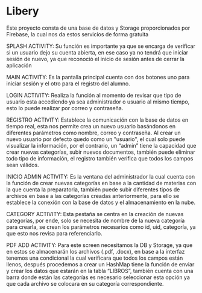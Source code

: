 # Libery
Este proyecto consta de una base de datos y Storage proporcionados por Firebase, la cual nos da estos servicios de forma gratuita

SPLASH ACTIVITY: Su función es importante ya que se encarga de verificar si un usuario dejo su cuenta abierta, en ese caso ya no tendrá que iniciar sesión de nuevo, ya que reconoció el inicio de sesión antes de cerrar la aplicación

MAIN ACTIVITY: Es la pantalla principal cuenta con dos botones uno para iniciar sesión y el otro para el registro del alumno.

LOGIN ACTIVITY:  Realiza la función al momento de revisar que tipo de usuario esta accediendo ya sea administrador o usuario al mismo tiempo, esto lo puede realizar por correo y contraseña.

REGISTRO ACTIVITY: Establece la comunicación con la base de datos en tiempo real, esta nos permite crea un nuevo usuario basándonos en diferentes parámetros como nombre, correo y contraseña.  Al crear un nuevo usuario por defecto quedo como un "usuario", el cual solo puede visualizar la información, por el contrario, un “admin” tiene la capacidad que crear nuevas categorías, subir nuevos documentos, también puede eliminar todo tipo de información, el registro también verifica que todos los campos sean válidos.

INICIO ADMIN ACTIVITY: Es la ventana del administrador la cual cuenta con la función de crear nuevas categorías en base a la cantidad de materias con la que cuenta la preparatoria, también puede subir diferentes tipos de archivos en base a las categorías creadas anteriormente, para ello se establece la conexión con la base de datos y el almacenamiento en la nube.

CATEGORY ACTIVITY: Esta pestaña se centra en la creación de nuevas categorías, por ende, solo se necesita de nombre de la nueva categoría para crearla, se crean los parámetros necesarios como id, uid, categoría, ya que esto nos revisa para referenciarlo.

PDF ADD ACTIVITY: Para este screen necesitamos la DB y Storage, ya que en estos se almacenarán los archivos (.pdf, .docx), en base a la interfaz tenemos una condicional la cual verificara que todos los campos están llenos, después procedemos a crear un HashMap tiene la función de enviar y crear los datos que estarán en la tabla “LIBROS”, también cuenta con una barra donde están las categorías es necesario seleccionar esta opción ya que cada archivo se colocara en su categoría correspondiente.



